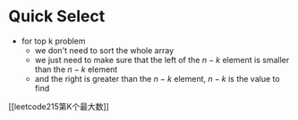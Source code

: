 # Quick Select

- for top k problem
  - we don't need to sort the whole array
  - we just need to make sure that the left of the $n-k$ element is smaller than the $n-k$ element
  - and the right is greater than the $n-k$ element, $n-k$ is the value to find

[[leetcode215第K个最大数]]
